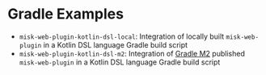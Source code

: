 # Gradle Examples

- `misk-web-plugin-kotlin-dsl-local`: Integration of locally built `misk-web-plugin` in a Kotlin DSL language Gradle build script
- `misk-web-plugin-kotlin-dsl-m2`: Integration of [Gradle M2](https://plugins.gradle.org/plugin/com.squareup.misk-web-plugin) published `misk-web-plugin` in a Kotlin DSL language Gradle build script
